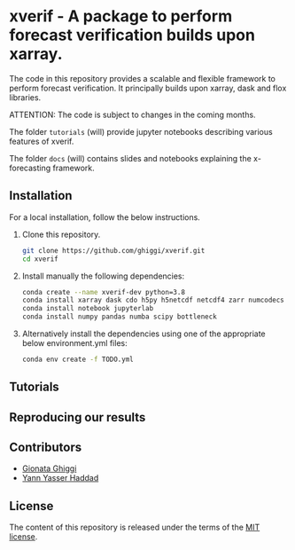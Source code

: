# xverif - A package to perform forecast verification builds upon xarray.

The code in this repository provides a scalable and flexible framework to perform forecast verification. 
It principally builds upon xarray, dask and flox libraries.

ATTENTION: The code is subject to changes in the coming months.

The folder `tutorials` (will) provide jupyter notebooks describing various features of xverif.

The folder `docs` (will) contains slides and notebooks explaining the x-forecasting framework.

## Installation

For a local installation, follow the below instructions.

1. Clone this repository.
   ```sh
   git clone https://github.com/ghiggi/xverif.git
   cd xverif
   ```

2. Install manually the following dependencies:
   ```sh
   conda create --name xverif-dev python=3.8
   conda install xarray dask cdo h5py h5netcdf netcdf4 zarr numcodecs rechunker
   conda install notebook jupyterlab
   conda install numpy pandas numba scipy bottleneck
   ```
   
2. Alternatively install the dependencies using one of the appropriate below 
   environment.yml files:
   ```sh
   conda env create -f TODO.yml
   ```

## Tutorials

## Reproducing our results

## Contributors

* [Gionata Ghiggi](https://people.epfl.ch/gionata.ghiggi)
* [Yann Yasser Haddad](https://www.linkedin.com/in/yann-yasser-haddad)

## License

The content of this repository is released under the terms of the [MIT license](LICENSE.txt).
